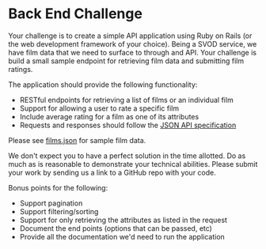 # Back End Challenge

Your challenge is to create a simple API application using Ruby on Rails (or the web development framework of your choice). Being a SVOD service, we have film data that we need to surface to through and API. Your challenge is build a small sample endpoint for retrieving film data and submitting film ratings.

The application should provide the following functionality:
- RESTful endpoints for retrieving a list of films or an individual film
- Support for allowing a user to rate a specific film
- Include average rating for a film as one of its attributes
- Requests and responses should follow the [JSON API specification](http://jsonapi.org/)

Please see [films.json](films.json) for sample film data.

We don't expect you to have a perfect solution in the time allotted. Do as much as is reasonable to demonstrate your technical abilities. Please submit your work by sending us a link to a GitHub repo with your code.

Bonus points for the following:
- Support pagination
- Support filtering/sorting
- Support for only retrieving the attributes as listed in the request
- Document the end points (options that can be passed, etc)
- Provide all the documentation we'd need to run the application
